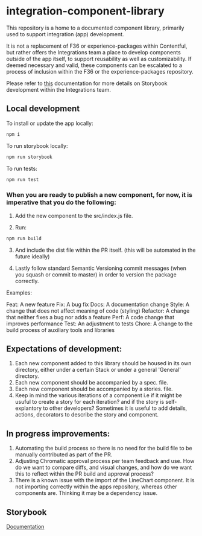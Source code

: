 # integration-component-library

This repository is a home to a documented component library, primarily used to support integration (app) development.

It is not a replacement of F36 or experience-packages within Contentful, but rather offers the Integrations team a place to develop components outside of the app itself, to support reusability as well as customizability. If deemed necessary and valid, these components can be escalated to a process of inclusion within the F36 or the experience-packages repository.

Please refer to [this](https://contentful.atlassian.net/wiki/spaces/ECO/pages/4206232072/Storybook+processes+and+expectations+of+use+on+the+Integrations+team) documentation for more details on Storybook development within the Integrations team. 

## Local development

To install or update the app locally:

```sh
npm i
```

To run storybook locally: 

```sh
npm run storybook
```

To run tests: 

```sh
npm run test
```

### When you are ready to publish a new component, for now, it is imperative that you do the following:
1. Add the new component to the src/index.js file.

2. Run: 
```sh
npm run build
```

3. And include the dist file within the PR itself. (this will be automated in the future ideally)

4. Lastly follow standard Semantic Versioning commit messages (when you squash or commit to master) in order to version the package correctly. 

Examples: 

Feat: A new feature
Fix: A bug fix
Docs: A documentation change
Style: A change that does not affect meaning of code (styling)
Refactor: A change that neither fixes a bug nor adds a feature
Perf: A code change that improves performance
Test: An adjustment to tests
Chore: A change to the build process of auxiliary tools and libraries 

## Expectations of development:  

1. Each new component added to this library should be housed in its own directory, either under a certain Stack or under a general 'General' directory. 
2. Each new component should be accompanied by a spec. file. 
3. Each new component should be accompanied by a stories. file.
4. Keep in mind the various iterations of a component i.e if it might be usuful to create a story for each iteration? and if the story is self-explantory to other developers? Sometimes it is useful to add details, actions, decorators to describe the story and component. 

## In progress improvements: 
1. Automating the build process so there is no need for the build file to be manually contributed as part of the PR. 
2. Adjusting Chromatic approval process per team feedback and use. How do we want to compare diffs, and visual changes, and how do we want this to reflect within the PR build and approval process?
3. There is a known issue with the import of the LineChart component. It is not importing correctly within the apps repository, whereas other components are. Thinking it may be a dependency issue. 

## Storybook 

[Documentation](https://storybook.js.org/docs/react/get-started/why-storybook)
